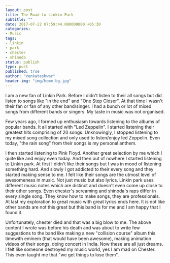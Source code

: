 ```yaml
---
layout: post
title: The Road to Linkin Park
subtitle: ""
date: 2017-07-22 07:59:44.000000000 +05:30
categories:
- Music
tags:
- linkin
- park
- chester
- shinoda
status: publish
type: post
published: true
author: "Venkateshwar"
header-img: "img/home-bg.jpg"
---
```


I am a new fan of Linkin Park. Before I didn't listen to their all songs but did listen to songs like "in the end" and "One Step Closer". At that time I wasn't their fan or fan of any other band/singer. I had a bunch or lot of mixed songs from different bands or singers. My taste in music was not organised.

Few years ago, I formed up enthusiasm towards listening to the albums of popular bands. It all started with "Led Zeppelin". I started listening their greatest hits comprising of 20 songs. Unknowingly, I stopped listening to my mixed song collection and only used to listen/enjoy led Zeppelin. Even today, "the rain song" from their songs is my personal anthem.

I then started listening to Pink Floyd. Another great selection by me which I quite like and enjoy even today. And then out of nowhere I started listening to Linkin park. At first I didn't like their songs but I was in mood of listening something hard. And slowly I got addicted to their every song and they started making sense to me. I felt like their songs are the utmost level of awesomeness in music. Not just music but also lyrics. Linkin park uses different music notes which are distinct and doesn't even come up close to their other songs. Even chester's screaming and shinoda's raps differ in every single song. They know how to make songs, they are professionals. At last my exploration to great music with great lyrics ends here. It is not like other bands are not this great but this band is for me and I am happy that I found it. 

Unfortunately, chester died and that was a big blow to me. The above content I wrote was before his death and was about to write few suggestions to the band like making a new "collision course" album this timewith eminem (that would have been awesome), making animation videos of their songs, doing concert in India. Now these are all just dreams. I felt like someone destroyed my music world, yes I am mad on Chester. This even taught me that "we get things to lose them". 
